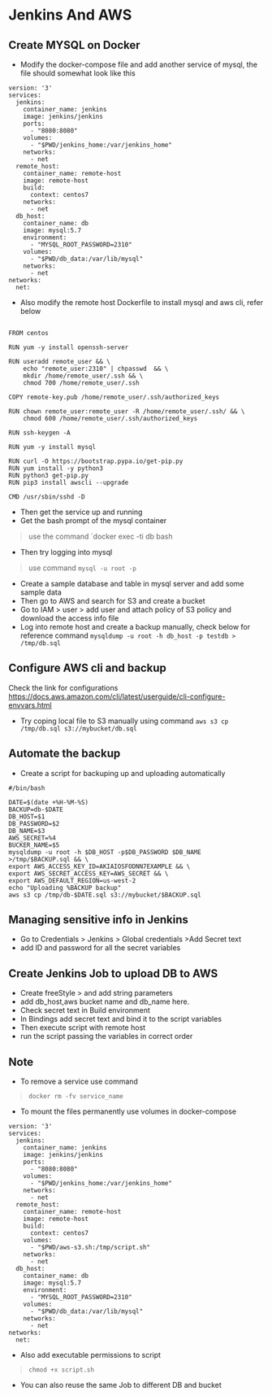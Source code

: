 # Jenkins And AWS

## Create MYSQL on Docker
- Modify the docker-compose file and add another service of mysql, the file should somewhat look like this
```
version: '3'
services:
  jenkins:
    container_name: jenkins
    image: jenkins/jenkins
    ports:
      - "8080:8080"
    volumes:
      - "$PWD/jenkins_home:/var/jenkins_home"
    networks:
      - net
  remote_host:
    container_name: remote-host
    image: remote-host
    build:
      context: centos7
    networks:
      - net
  db_host:
    container_name: db
    image: mysql:5.7
    environment:
      - "MYSQL_ROOT_PASSWORD=2310"
    volumes:
      - "$PWD/db_data:/var/lib/mysql"
    networks:
      - net
networks:
  net:

```
- Also modify the remote host Dockerfile to install mysql and aws cli, refer below
```

FROM centos

RUN yum -y install openssh-server

RUN useradd remote_user && \
    echo "remote_user:2310" | chpasswd  && \
    mkdir /home/remote_user/.ssh && \
    chmod 700 /home/remote_user/.ssh

COPY remote-key.pub /home/remote_user/.ssh/authorized_keys

RUN chown remote_user:remote_user -R /home/remote_user/.ssh/ && \
    chmod 600 /home/remote_user/.ssh/authorized_keys

RUN ssh-keygen -A

RUN yum -y install mysql

RUN curl -O https://bootstrap.pypa.io/get-pip.py
RUN yum install -y python3
RUN python3 get-pip.py
RUN pip3 install awscli --upgrade

CMD /usr/sbin/sshd -D

```
- Then get the service up and running
- Get the bash prompt of the mysql container
> use the command `docker exec -ti db bash
- Then try logging into mysql 
 >use command `mysql -u root -p` 
- Create a sample database and table in mysql server and add some sample data
- Then go to AWS and search for S3 and create a bucket
- Go to IAM > user > add user and attach policy of S3 policy and download the access info file
- Log into remote host and create a backup manually, check below for reference command
`mysqldump -u root -h db_host -p testdb > /tmp/db.sql`

## Configure AWS cli and backup
Check the link for configurations
https://docs.aws.amazon.com/cli/latest/userguide/cli-configure-envvars.html

- Try coping local file to S3 manually using command
`aws s3 cp /tmp/db.sql s3://mybucket/db.sql`

## Automate the backup
- Create a script for backuping up and uploading automatically
```
#/bin/bash

DATE=$(date +%H-%M-%S)
BACKUP=db-$DATE
DB_HOST=$1
DB_PASSWORD=$2
DB_NAME=$3
AWS_SECRET=%4
BUCKER_NAME=$5
mysqldump -u root -h $DB_HOST -p$DB_PASSWORD $DB_NAME >/tmp/$BACKUP.sql && \
export AWS_ACCESS_KEY_ID=AKIAIOSFODNN7EXAMPLE && \
export AWS_SECRET_ACCESS_KEY=AWS_SECRET && \
export AWS_DEFAULT_REGION=us-west-2
echo "Uploading %BACKUP backup"
aws s3 cp /tmp/db-$DATE.sql s3://mybucket/$BACKUP.sql
```

## Managing sensitive info in Jenkins

- Go to Credentials > Jenkins > Global credentials >Add Secret text
- add ID and password for all the secret variables 

## Create Jenkins Job to upload DB to AWS
- Create freeStyle > and add string parameters
- add db_host,aws bucket name and db_name here.
- Check secret text in Build environment
- In Bindings add secret text and bind it to the script variables
- Then execute script with remote host 
- run the script passing the variables in correct order

## Note
- To remove a service use command
 >`docker rm -fv service_name`
- To mount the files permanently use volumes in docker-compose 
```
version: '3'
services:
  jenkins:
    container_name: jenkins
    image: jenkins/jenkins
    ports:
      - "8080:8080"
    volumes:
      - "$PWD/jenkins_home:/var/jenkins_home"
    networks:
      - net
  remote_host:
    container_name: remote-host
    image: remote-host
    build:
      context: centos7
    volumes:
      - "$PWD/aws-s3.sh:/tmp/script.sh"
    networks:
      - net
  db_host:
    container_name: db
    image: mysql:5.7
    environment:
      - "MYSQL_ROOT_PASSWORD=2310"
    volumes:
      - "$PWD/db_data:/var/lib/mysql"
    networks:
      - net
networks:
  net:
```
- Also add executable permissions to script
> `chmod +x script.sh`
- You can also reuse the same Job to different DB and bucket
